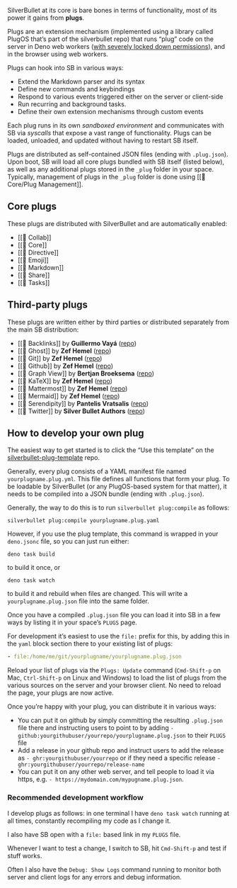 SilverBullet at its core is bare bones in terms of functionality, most of its power it gains from **plugs**.

Plugs are an extension mechanism (implemented using a library called PlugOS that’s part of the silverbullet repo) that runs “plug” code on the server in Deno web workers ([with severely locked down permissions](https://deno.land/manual@v1.28.2/runtime/workers#instantiation-permissions)), and in the browser using web workers.

Plugs can hook into SB in various ways:

* Extend the Markdown parser and its syntax
* Define new commands and keybindings
* Respond to various events triggered either on the server or client-side
* Run recurring and background tasks.
* Define their own extension mechanisms through custom events

Each plug runs in its own _sandboxed environment_ and communicates with SB via _syscalls_ that expose a vast range of functionality. Plugs can be loaded, unloaded, and updated without having to restart SB itself.

Plugs are distributed as self-contained JSON files (ending with `.plug.json`). Upon boot, SB will load all core plugs bundled with SB itself (listed below), as well as any additional plugs stored in the `_plug` folder in your space. Typically, management of plugs in the `_plug` folder is done using [[🔌 Core/Plug Management]].

## Core plugs
These plugs are distributed with SilverBullet and are automatically enabled:
<!-- #query page where type = "plug" and uri = null order by name render [[template/plug]] -->
* [[🔌 Collab]]  
* [[🔌 Core]]  
* [[🔌 Directive]]  
* [[🔌 Emoji]]  
* [[🔌 Markdown]]  
* [[🔌 Share]]  
* [[🔌 Tasks]]
<!-- /query -->
## Third-party plugs
These plugs are written either by third parties or distributed separately from the main SB distribution:
<!-- #query page where type = "plug" and uri != null order by name render [[template/plug]] -->
* [[🔌 Backlinks]] by **Guillermo Vayá** ([repo](https://github.com/Willyfrog/silverbullet-backlinks)) 
* [[🔌 Ghost]] by **Zef Hemel** ([repo](https://github.com/silverbulletmd/silverbullet-ghost)) 
* [[🔌 Git]] by **Zef Hemel** ([repo](https://github.com/silverbulletmd/silverbullet-github)) 
* [[🔌 Github]] by **Zef Hemel** ([repo](https://github.com/silverbulletmd/silverbullet-github)) 
* [[🔌 Graph View]] by **Bertjan Broeksema** ([repo](https://github.com/bbroeksema/silverbullet-graphview)) 
* [[🔌 KaTeX]] by **Zef Hemel** ([repo](https://github.com/silverbulletmd/silverbullet-katex)) 
* [[🔌 Mattermost]] by **Zef Hemel** ([repo](https://github.com/silverbulletmd/silverbullet-mattermost)) 
* [[🔌 Mermaid]] by **Zef Hemel** ([repo](https://github.com/silverbulletmd/silverbullet-mermaid)) 
* [[🔌 Serendipity]] by **Pantelis Vratsalis** ([repo](https://github.com/m1lt0n/silverbullet-serendipity)) 
* [[🔌 Twitter]] by **Silver Bullet Authors** ([repo](https://github.com/silverbulletmd/silverbullet-twitter))
<!-- /query -->
## How to develop your own plug
The easiest way to get started is to click the “Use this template” on the [silverbullet-plug-template](https://github.com/silverbulletmd/silverbullet-plug-template) repo.

Generally, every plug consists of a YAML manifest file named `yourplugname.plug.yml`. This file defines all functions that form your plug. To be loadable by SilverBullet (or any PlugOS-based system for that matter), it needs to be compiled into a JSON bundle (ending with `.plug.json`).

Generally, the way to do this is to run `silverbullet plug:compile` as follows:

```shell
silverbullet plug:compile yourplugname.plug.yaml
```

However, if you use the plug template, this command is wrapped in your `deno.jsonc` file, so you can just run either:

```shell
deno task build
```

to build it once, or

```shell
deno task watch
```

to build it and rebuild when files are changed. This will write a `yourplugname.plug.json` file into the same folder.

Once you have a compiled `.plug.json` file you can load it into SB in a few ways by listing it in your space’s `PLUGS` page.

For development it’s easiest to use the `file:` prefix for this, by adding this in the `yaml` block section there to your existing list of plugs:

```yaml
- file:/home/me/git/yourplugname/yourplugname.plug.json
```

Reload your list of plugs via the `Plugs: Update` command (`Cmd-Shift-p` on Mac, `Ctrl-Shift-p` on Linux and Windows) to load the list of plugs from the various sources on the server and your browser client. No need to reload the page, your plugs are now active.

Once you’re happy with your plug, you can distribute it in various ways:

- You can put it on github by simply committing the resulting `.plug.json` file there and instructing users to point to by adding
  `- github:yourgithubuser/yourrepo/yourplugname.plug.json` to their `PLUGS` file
- Add a release in your github repo and instruct users to add the release as `- ghr:yourgithubuser/yourrepo` or if they need a specific release `- ghr:yourgithubuser/yourrepo/release-name`
- You can put it on any other web server, and tell people to load it via https, e.g. `- https://mydomain.com/mypugname.plug.json`.

### Recommended development workflow
I develop plugs as follows: in one terminal I have `deno task watch` running at all times, constantly recompiling my code as I change it.

I also have SB open with a `file:` based link in my `PLUGS` file.

Whenever I want to test a change, I switch to SB, hit `Cmd-Shift-p` and test if stuff works.

Often I also have the `Debug: Show Logs` command running to monitor both server and client logs for any errors and debug information.
